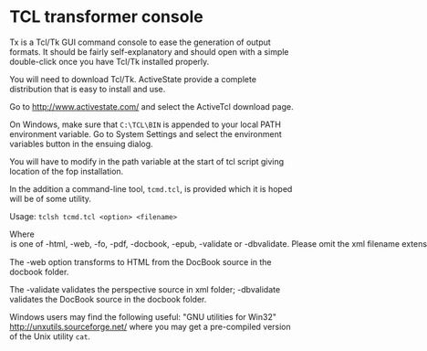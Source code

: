 # TCL transformer console

Tx is a Tcl/Tk GUI command console to ease the generation of output formats. It
should be fairly self-explanatory and should open with a simple double-click
once you have Tcl/Tk installed properly.

You will need to download Tcl/Tk. ActiveState provide a complete distribution
that is easy to install and use.

Go to <http://www.activestate.com/> and select the ActiveTcl download page.

On Windows, make sure that `C:\TCL\BIN` is appended to your local PATH
environment variable. Go to System Settings and select the environment variables
button in the ensuing dialog.

You will have to modify in the path variable at the start of tcl script giving
location of the fop installation.

In the addition a command-line tool, `tcmd.tcl`, is provided which it is hoped
will be of some utility.

Usage: `tclsh tcmd.tcl <option> <filename>`

Where <option> is one of -html, -web, -fo, -pdf, -docbook, -epub, -validate or
-dbvalidate. Please omit the xml filename extension in <filename>.

The -web option transforms to HTML from the DocBook source in the docbook
folder.

The -validate validates the perspective source in xml folder; -dbvalidate
validates the DocBook source in the docbook folder.

Windows users may find the following useful: "GNU utilities for Win32"
<http://unxutils.sourceforge.net/> where you may get a pre-compiled version of
the Unix utility `cat`.
